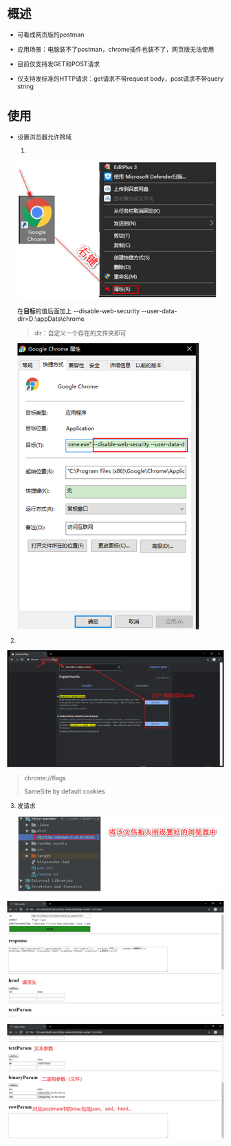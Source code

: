 # 概述
* 可看成网页版的postman

* 应用场景：电脑装不了postman，chrome插件也装不了，网页版无法使用

* 目前仅支持发GET和POST请求

* 仅支持发标准的HTTP请求：get请求不带request body，post请求不带query string

# 使用

* 设置浏览器允许跨域

  1. 

  ![image-20210503170044253](readme.assets\image-20210503170044253.png)

  在**目标**的值后面加上  --disable-web-security --user-data-dir=D:\appData\chrome

  > dir：自定义一个存在的文件夹即可

  ![image-20210503170242591](readme.assets\image-20210503170242591.png)

2. 

![image-20210503170727827](readme.assets\image-20210503170727827.png)

> chrome://flags
>
> SameSite by default cookies

3. 发请求

   ![image-20210503171248325](readme.assets\image-20210503171248325.png)

  ![image-20210503171555422](readme.assets\image-20210503171555422.png)

![image-20210503171725188](readme.assets\image-20210503171725188.png)